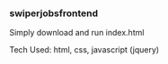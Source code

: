 ### swiperjobsfrontend


Simply download and run index.html

 Tech Used: html, css, javascript (jquery)
